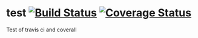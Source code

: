 test [![Build Status](https://travis-ci.org/jpchanson/test.svg?branch=master)](https://travis-ci.org/jpchanson/test) [![Coverage Status](https://coveralls.io/repos/github/jpchanson/test/badge.svg)](https://coveralls.io/github/jpchanson/test)
=========
Test of travis ci and coverall
